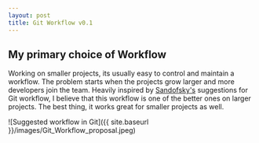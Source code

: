 ```yaml
---
layout: post
title: Git Workflow v0.1
---
```

## My primary choice of Workflow

Working on smaller projects, its usually easy to control and maintain a workflow. The problem starts when the projects grow larger and more developers join the team.
Heavily inspired by [Sandofsky's](https://sandofsky.com/blog/git-workflow.html) suggestions for Git workflow, I believe that this workflow is one of the better ones on larger projects. The best thing, it works great for smaller projects as well.

![Suggested workflow in Git]({{ site.baseurl }}/images/Git_Workflow_proposal.jpeg)
